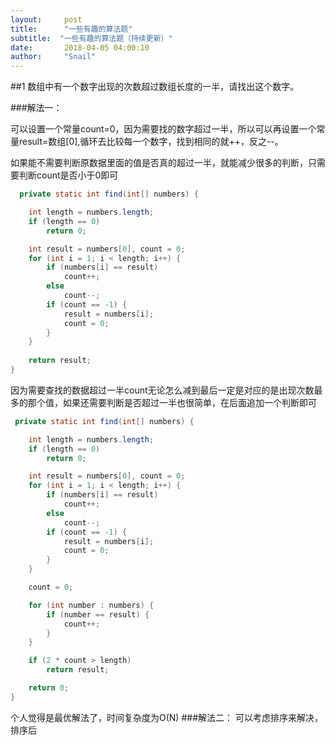 ```yaml
---
layout:     post
title:      "一些有趣的算法题"
subtitle:  "一些有趣的算法题（持续更新）"
date:       2018-04-05 04:00:10
author:     "Snail"
---
```

##1 数组中有一个数字出现的次数超过数组长度的一半，请找出这个数字。 

###解法一：

可以设置一个常量count=0，因为需要找的数字超过一半，所以可以再设置一个常量result=数组[0],循环去比较每一个数字，找到相同的就++，反之--。

如果能不需要判断原数据里面的值是否真的超过一半，就能减少很多的判断，只需要判断count是否小于0即可


```java
  private static int find(int[] numbers) {

    int length = numbers.length;
    if (length == 0)
        return 0;

    int result = numbers[0], count = 0;
    for (int i = 1; i < length; i++) {
        if (numbers[i] == result)
            count++;
        else
            count--;
        if (count == -1) {
            result = numbers[i];
            count = 0;
        }
    }
    
    return result;
}
```
因为需要查找的数据超过一半count无论怎么减到最后一定是对应的是出现次数最多的那个值，如果还需要判断是否超过一半也很简单，在后面追加一个判断即可


```java
 private static int find(int[] numbers) {

    int length = numbers.length;
    if (length == 0)
        return 0;

    int result = numbers[0], count = 0;
    for (int i = 1; i < length; i++) {
        if (numbers[i] == result)
            count++;
        else
            count--;
        if (count == -1) {
            result = numbers[i];
            count = 0;
        }
    }

    count = 0;

    for (int number : numbers) {
        if (number == result) {
            count++;
        }
    }

    if (2 * count > length)
        return result;

    return 0;
}
```

个人觉得是最优解法了，时间复杂度为O(N)
###解法二：
可以考虑排序来解决，排序后
	
​	